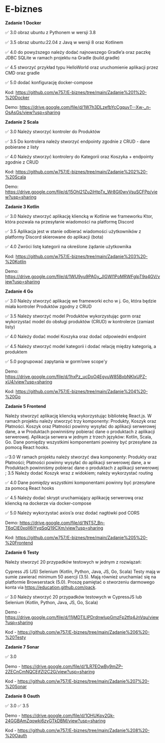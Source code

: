 # E-biznes

**Zadanie 1 Docker**

✅  3.0 obraz ubuntu z Pythonem w wersji 3.8

✅  3.5 obraz ubuntu:22.04 z Javą w wersji 8 oraz Kotlinem

✅  4.0 do powyższego należy dodać najnowszego Gradle’a oraz paczkę JDBC SQLite w ramach projektu na Gradle (build.gradle)

✅ 4.5 stworzyć przykład typu HelloWorld oraz uruchomienie aplikacji przez CMD oraz gradle

✅  5.0 dodać konfigurację docker-compose


Kod: https://github.com/w757/E-biznes/tree/main/Zadanie%201%20-%20Docker

Demo: https://drive.google.com/file/d/1W7h3DLzefbYcCgquvT--Xw-_n-OsAsGs/view?usp=sharing




**Zadanie 2 Scala**

✅ 3.0 Należy stworzyć kontroler do Produktów

✅ 3.5 Do kontrolera należy stworzyć endpointy zgodnie z CRUD - dane pobierane z listy

✅ 4.0 Należy stworzyć kontrolery do Kategorii oraz Koszyka + endpointy zgodnie z CRUD



Kod: https://github.com/w757/E-biznes/tree/main/Zadanie%202%20-%20Scala

Demo: https://drive.google.com/file/d/15Ohl21Zu2iHtpTx_Wr8Gl0wvVsuSCFPp/view?usp=sharing




**Zadanie 3 Kotlin** 

✅ 3.0 Należy stworzyć aplikację kliencką w Kotlinie we frameworku Ktor, która pozwala na przesyłanie wiadomości na platformę Discord

✅ 3.5 Aplikacja jest w stanie odbierać wiadomości użytkowników z platformy Discord skierowane do aplikacji (bota)

✅ 4.0 Zwróci listę kategorii na określone żądanie użytkownika



Kod: https://github.com/w757/E-biznes/tree/main/Zadanie%203%20-%20Kotlin

Demo: https://drive.google.com/file/d/1WU9yu9PAGy_JlGWl1PoMRWFglpT9q4GV/view?usp=sharing




**Zadanie 4 Go**

✅ 3.0 Należy stworzyć aplikację we frameworki echo w j. Go, która będzie miała kontroler Produktów zgodny z CRUD

✅ 3.5 Należy stworzyć model Produktów wykorzystując gorm oraz wykorzystać model do obsługi produktów (CRUD) w kontrolerze (zamiast listy)

✅ 4.0 Należy dodać model Koszyka oraz dodać odpowiedni endpoint

✅ 4.5 Należy stworzyć model kategorii i dodać relację między kategorią, a produktem

✅ 5.0 pogrupować zapytania w gorm’owe scope'y

Demo: https://drive.google.com/file/d/1hxPz_ucDoO4EgyuW85BxbNKlxUPZ-xU4/view?usp=sharing

Kod: https://github.com/w757/E-biznes/tree/main/Zadanie%204%20-%20Go





**Zadanie 5 Frontend**

Należy stworzyć aplikację kliencką wykorzystując bibliotekę React.js. W ramach projektu należy stworzyć trzy komponenty: Produkty, Koszyk oraz Płatności. Koszyk oraz Płatności powinny wysyłać do aplikacji serwerowej dane, a w Produktach powinniśmy pobierać dane o produktach z aplikacji serwerowej. Aplikacja serwera w jednym z trzech języków: Kotlin, Scala, Go. Dane pomiędzy wszystkimi komponentami powinny być przesyłane za pomocą React hooks.

✅3.0 W ramach projektu należy stworzyć dwa komponenty: Produkty oraz Płatności; Płatności powinny wysyłać do aplikacji serwerowej dane, a w Produktach powinniśmy pobierać dane o produktach z aplikacji serwerowej ; 3.5 Należy dodać Koszyk wraz z widokiem; należy wykorzystać routing

✅ 4.0 Dane pomiędzy wszystkimi komponentami powinny być przesyłane za pomocą React hooks

✅ 4.5 Należy dodać skrypt uruchamiający aplikację serwerową oraz kliencką na dockerze via docker-compose

✅ 5.0 Należy wykorzystać axios’a oraz dodać nagłówki pod CORS


Demo: https://drive.google.com/file/d/1NT57_Bn-T6qCIE0xoII6iYyqSqQ19CXm/view?usp=sharing

Kod: https://github.com/w757/E-biznes/tree/main/Zadanie%205%20-%20Frontend



**Zadanie 6 Testy**

Należy stworzyć 20 przypadków testowych w jednym z rozwiązań:

Cypress JS (JS)
Selenium (Kotlin, Python, Java, JS, Go, Scala)
Testy mają w sumie zawierać minimum 50 asercji (3.5). Mają również uruchamiać się na platformie Browserstack (5.0). Proszę pamiętać o stworzeniu darmowego konta via https://education.github.com/pack.

✅ 3.0 Należy stworzyć 20 przypadków testowych w CypressJS lub Selenium (Kotlin, Python, Java, JS, Go, Scala)


Demo - https://drive.google.com/file/d/11jMDTlLlPDrdnwlupGmzFp2tfq4JnVqu/view?usp=sharing

Kod - https://github.com/w757/E-biznes/tree/main/Zadanie%206%20-%20Testy



**Zadanie 7 Sonar**

✅ 3.0 

Demo - https://drive.google.com/file/d/1LR7EOwBy9mZP-2ZECnCmNQCEjfZl2C2G/view?usp=sharing

Kod - https://github.com/w757/E-biznes/tree/main/Zadanie%207%20-%20Sonar


**Zadanie 8 Oauth**

✅ 3.0 
✅ 3.5 


Demo - https://drive.google.com/file/d/1OHUKpv2Gk-24GGBAmZqowki6zyGTkDBM/view?usp=sharing

Kod - https://github.com/w757/E-biznes/tree/main/Zadanie%208%20-%20Oauth

